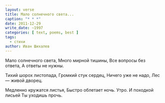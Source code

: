 ```yaml
---
layout: verse
title: Мало солнечного света...
caption: "* * *"
date: 2011-12-29
write_date: ~1997
categories: [ text, poems, best ]
tags:
  - стихи
author: Иван Шихалев
---
```

Мало солнечного света,
Много мирной тишины,
Все вопросы без ответа,
А ответы не нужны.

Тихий шорох листопада,
Громкий стук сердец,
Ничего уже не надо,
Лес — живой дворец.

Медленно кружатся листья,
Быстро облетает ночь.
Утро. И походкой лисьей
Ты уходишь прочь.
